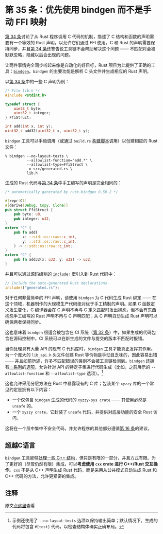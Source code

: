 # 第 35 条：优先使用 bindgen 而不是手动 FFI 映射

[第 34 条]讨论了从 Rust 程序调用 C 代码的机制，描述了 C 结构和函数的声明需要有一个等效的 Rust 声明，以允许它们通过 FFI 使用。C 和 Rust 的声明需要保持同步，并且[第 34 条]还警告说工具链不会帮助解决这个问题 —— 不匹配将会被默默忽略，隐藏以后会出现的问题。

让两件事情完全同步听起来像是自动化的好目标，Rust 项目为此提供了正确的工具：[`bindgen`]。`bindgen` 的主要功能是解析 C 头文件并生成相应的 Rust 声明。

以[第 34 条]中的一些 C 声明为例：

```c
/* File lib.h */
#include <stdint.h>

typedef struct {
    uint8_t byte;
    uint32_t integer;
} FfiStruct;

int add(int x, int y);
uint32_t add32(uint32_t x, uint32_t y);
```

`bindgen` 工具可以手动调用（或通过 `build.rs` [构建脚本]调用）以创建相应的 Rust 文件：

```shell
% bindgen --no-layout-tests \
          --allowlist-function="add.*" \
          --allowlist-type=FfiStruct \
          -o src/generated.rs \
          lib.h
```

生成的 Rust 代码与[第 34 条]中手工编写的声明是完全相同的：

```rust
/* automatically generated by rust-bindgen 0.59.2 */

#[repr(C)]
#[derive(Debug, Copy, Clone)]
pub struct FfiStruct {
    pub byte: u8,
    pub integer: u32,
}
extern "C" {
    pub fn add(
        x: ::std::os::raw::c_int,
        y: ::std::os::raw::c_int,
    ) -> ::std::os::raw::c_int;
}
extern "C" {
    pub fn add32(x: u32, y: u32) -> u32;
}
```

并且可以通过源码级别的 [`include!` 宏]引入到 Rust 代码中：

```rust
// Include the auto-generated Rust declarations.
include!("generated.rs");
```

对于任何非最简单的 FFI 声明，请使用 `bindgen` 为 C 代码生成 Rust 绑定 —— 在这个领域，机器制作的大规模生产代码绝对优于手工精制的声明。如果 C 函数定义发生变化，C 编译器会在 C 声明不再与 C 定义匹配时发出抱怨，但不会有东西抱怨手工编写的 Rust 声明不再与 C 声明匹配；从 C 声明自动生成 Rust 声明可以确保两者保持同步。

这也意味着 `bindgen` 很适合被包含在 CI 系统（[第 32 条]）中，如果生成的代码包含在源码控制中，CI 系统可以在新生成的文件与提交的版本不匹配时报错。

当你处理具有大量 API 的现有 C 代码库时，`bindgen` 工具才能真正发挥其作用。为一个庞大的 `lib_api.h` 头文件创建 Rust 等价物是手动且乏味的，因此容易出错 —— 并且如前所述，许多不匹配错误的类别不会被工具链检测到。`bindgen` 还拥有[一系列]的[选项]，允许针对 API 的特定子集进行代码生成（比如，之前展示的 `--allowlist-function` 和 `--allowlist-type` 选项）。[^1]

这也允许采用分层方法在 Rust 中暴露现有的 C 库；包装某个 `xyzzy` 库的一个常见约定是拥有以下内容：
* 一个仅包含 `bindgen` 生成的代码的 `xyzzy-sys crate` —— 其使用必然是 `unsafe` 的。
* 一个 `xyzzy crate`，它封装了 `unsafe` 代码，并提供对底层功能的安全 Rust 访问。

这将在一个层中集中不安全代码，并允许程序的其他部分遵循[第 16 条]的建议。

## 超越C语言

`bindgen` 工具能够[处理一些 C++ 结构]，但只是有限的一部分，并且方式有限。为了更好的（尽管仍然有限）集成，可以**考虑使用 `cxx` crate 进行 C++/Rust 交互操作**。`cxx` 不是从 C++ 声明生成 Rust 代码，而是采用从公共模式自动生成 Rust 和 C++ 代码的方法，允许更紧密的集成。

## 注释

[^1]: 示例还使用了 `--no-layout-tests` 选项以保持输出简单；默认情况下，生成的代码将包含 `#[test]` 代码，以检查结构体确实正确布局。

原文[点这里](https://www.lurklurk.org/effective-rust/bindgen.html)查看

<!-- 参考链接 -->

[第 16 条]: ../chapter_3/item16-unsafe.md
[第 32 条]: ../chapter_5/item32-ci.md
[第 34 条]: ../chapter_6/item34-ffi.md

[`bindgen`]: https://rust-lang.github.io/rust-bindgen/
[构建脚本]: https://doc.rust-lang.org/cargo/reference/build-scripts.html
[`include!` 宏]: https://doc.rust-lang.org/std/macro.include.html
[一系列]: https://rust-lang.github.io/rust-bindgen/allowlisting.html
[选项]: https://rust-lang.github.io/rust-bindgen/blocklisting.html
[处理一些 C++ 结构]: https://rust-lang.github.io/rust-bindgen/cpp.html